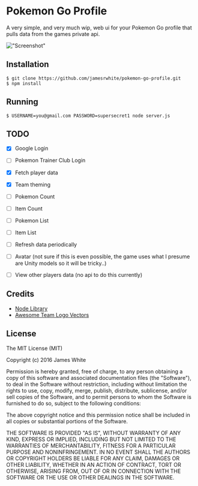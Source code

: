 # Pokemon Go Profile

A very simple, and very much wip, web ui for your Pokemon Go profile that pulls data from
the games private api.

!["Screenshot"](https://d3vv6lp55qjaqc.cloudfront.net/items/0E3Z0c2c1W101R0Z3B3q/Image%202016-07-31%20at%2011.35.02%20pm.png?v=8e0fb5d9)

## Installation

	$ git clone https://github.com/jamesrwhite/pokemon-go-profile.git
	$ npm install

## Running

	$ USERNAME=you@gmail.com PASSWORD=supersecret1 node server.js

## TODO

- [x] Google Login
- [ ] Pokemon Trainer Club Login
- [x] Fetch player data
- [x] Team theming
- [ ] Pokemon Count
- [ ] Item Count
- [ ] Pokemon List
- [ ] Item List
- [ ] Refresh data periodically
- [ ] Avatar (not sure if this is even possible, the game uses what I presume are Unity models so it will be tricky..)
- [ ] View other players data (no api to do this currently)


## Credits

- [Node Library](https://github.com/cyraxx/pogobuf)
- [Awesome Team Logo Vectors](https://dribbble.com/shots/2831980-Pok-mon-GO-Team-Logos-Vector-Download)

## License

The MIT License (MIT)

Copyright (c) 2016 James White

Permission is hereby granted, free of charge, to any person obtaining a copy of
this software and associated documentation files (the "Software"), to deal in
the Software without restriction, including without limitation the rights to
use, copy, modify, merge, publish, distribute, sublicense, and/or sell copies of
the Software, and to permit persons to whom the Software is furnished to do so,
subject to the following conditions:

The above copyright notice and this permission notice shall be included in all
copies or substantial portions of the Software.

THE SOFTWARE IS PROVIDED "AS IS", WITHOUT WARRANTY OF ANY KIND, EXPRESS OR
IMPLIED, INCLUDING BUT NOT LIMITED TO THE WARRANTIES OF MERCHANTABILITY, FITNESS
FOR A PARTICULAR PURPOSE AND NONINFRINGEMENT. IN NO EVENT SHALL THE AUTHORS OR
COPYRIGHT HOLDERS BE LIABLE FOR ANY CLAIM, DAMAGES OR OTHER LIABILITY, WHETHER
IN AN ACTION OF CONTRACT, TORT OR OTHERWISE, ARISING FROM, OUT OF OR IN
CONNECTION WITH THE SOFTWARE OR THE USE OR OTHER DEALINGS IN THE SOFTWARE.
